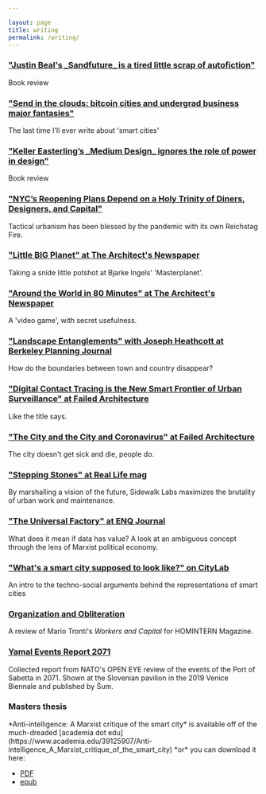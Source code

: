 ```yaml
---

layout: page
title: writing
permalink: /writing/
---
```

<h3><a href="https://thebaffler.com/latest/the-architects-autobiographer-rogan">"Justin Beal's _Sandfuture_ is a tired little scrap of autofiction"</a></h3>
<p>Book review</p>

<h3><a href="https://reallifemag.com/send-in-the-clouds/">"Send in the clouds: bitcoin cities and undergrad business major fantasies"</a></h3>
<p>The last time I'll ever write about 'smart cities'</p>

<h3><a href="https://www.archpaper.com/2021/02/keller-easterling-medium-design-review/">"Keller Easterling’s _Medium Design_ ignores the role of power in design"</a></h3>
<p>Book review</p>

<h3><a href="https://failedarchitecture.com/nycs-reopening-plans-depend-on-a-holy-trinity-of-diners-designers-and-capital/">"NYC’s Reopening Plans Depend on a Holy Trinity of Diners, Designers, and Capital"</a></h3>
<p>Tactical urbanism has been blessed by the pandemic with its own Reichstag Fire.</p>

<h3><a href="https://www.archpaper.com/2020/11/op-ed-masterplanet-bjarke-ingels-architecture-has-become-universal-and-incapable-difference/">"Little BIG Planet" at The Architect's Newspaper</a></h3>
<p>Taking a snide little potshot at Bjarke Ingels' 'Masterplanet'.</p>

<h3><a href="https://www.archpaper.com/2020/10/flight-simulator-2020-provides-a-worldwide-playset-for-architects-and-urbanists/">"Around the World in 80 Minutes" at The Architect's Newspaper</a></h3>
<p>A 'video game', with secret usefulness.</p>

<h3><a href="https://berkeleyplanningjournal.com/volume-31/2020/landscape-entanglements-toward-a-descriptive-project-for-planning-research-h9jr3">"Landscape Entanglements" with Joseph Heathcott at Berkeley Planning Journal</a></h3>
<p>How do the boundaries between town and country disappear?</p>

<h3><a href="https://failedarchitecture.com/digital-contact-tracing-is-the-new-smart-frontier-of-urban-surveillance/">"Digital Contact Tracing is the New Smart Frontier of Urban Surveillance" at Failed Architecture</a></h3>
<p>Like the title says.</p>

<h3><a href="https://failedarchitecture.com/the-city-and-the-city-and-coronavirus/">"The City and the City and Coronavirus" at Failed Architecture</a></h3>
<p>The city doesn't get sick and die, people do.</p>

<h3><a href="https://reallifemag.com/stepping-stones/">"Stepping Stones" at Real Life mag</a></h3>
<p>By marshalling a vision of the future, Sidewalk Labs maximizes the brutality of urban work and maintenance.</p>

<h3><a href="https://arcc-journal.org/index.php/arccjournal/article/view/839">"The Universal Factory" at ENQ Journal</a></h3>
<p>What does it mean if data has value? A look at an ambiguous concept through the lens of Marxist political economy.</p>

<h3><a href="https://www.citylab.com/design/2019/06/smart-city-photos-technology-marketing-branding-jibberjabber/592123/">"What's a smart city supposed to look like?" on CityLab</a></h3>
<p>An intro to the techno-social arguments behind the representations of smart cities</p>

<h3><a href="https://homintern.soy/posts/workcap.html">Organization and Obliteration</a></h3>
<p>A review of Mario Tronti's <i>Workers and Capital</i> for HOMINTERN Magazine.</p>

<h3><a href="http://sumrevija.si/en/eng-edmund-berger-kevin-rogan-yamal-events-report-2071//">Yamal Events Report 2071</a></h3>
<p>Collected report from NATO's OPEN EYE review of the events of the Port of Sabetta in 2071. Shown at the Slovenian pavilion in the 2019 Venice Biennale and published by Šum.</p>


<h3>Masters thesis</h3>
*Anti-intelligence: A Marxist critique of the smart city* is available off of the much-dreaded [academia dot edu](https://www.academia.edu/39125907/Anti-intelligence_A_Marxist_critique_of_the_smart_city) *or* you can download it here:

* [PDF](https://www.dropbox.com/s/bcbnoqnxujeaxdi/Anti-intelligence_%20A%20Marxist%20critique%20of%20t%20-%20Kevin%20Rogan.pdf?dl=0)
* [epub](https://www.dropbox.com/s/xbuqljxft9a3hpi/Anti-Intelligence_%20A%20Marxist%20Critique%20of%20the%20Smart%20City%20-%20Kevin%20Rogan.epub?dl=0)
